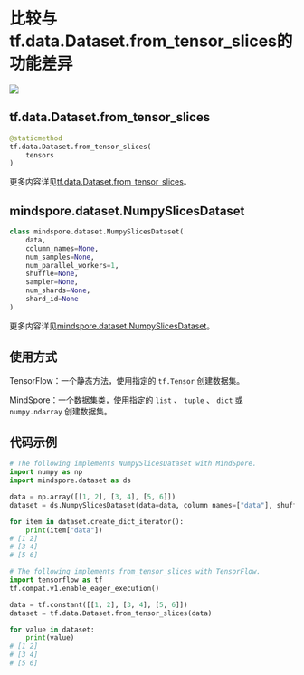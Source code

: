 # 比较与tf.data.Dataset.from_tensor_slices的功能差异

<a href="https://gitee.com/mindspore/docs/blob/r1.10/docs/mindspore/source_zh_cn/note/api_mapping/tensorflow_diff/from_tensor_slices.md" target="_blank"><img src="https://mindspore-website.obs.cn-north-4.myhuaweicloud.com/website-images/r1.9/resource/_static/logo_source.png"></a>

## tf.data.Dataset.from_tensor_slices

```python
@staticmethod
tf.data.Dataset.from_tensor_slices(
    tensors
)
```

更多内容详见[tf.data.Dataset.from_tensor_slices](https://www.tensorflow.org/versions/r1.15/api_docs/python/tf/data/Dataset#from_tensor_slices)。

## mindspore.dataset.NumpySlicesDataset

```python
class mindspore.dataset.NumpySlicesDataset(
    data,
    column_names=None,
    num_samples=None,
    num_parallel_workers=1,
    shuffle=None,
    sampler=None,
    num_shards=None,
    shard_id=None
)
```

更多内容详见[mindspore.dataset.NumpySlicesDataset](https://www.mindspore.cn/docs/zh-CN/r1.10/api_python/dataset/mindspore.dataset.NumpySlicesDataset.html#mindspore.dataset.NumpySlicesDataset)。

## 使用方式

TensorFlow：一个静态方法，使用指定的 `tf.Tensor` 创建数据集。

MindSpore：一个数据集类，使用指定的 `list` 、 `tuple` 、 `dict` 或 `numpy.ndarray` 创建数据集。

## 代码示例

```python
# The following implements NumpySlicesDataset with MindSpore.
import numpy as np
import mindspore.dataset as ds

data = np.array([[1, 2], [3, 4], [5, 6]])
dataset = ds.NumpySlicesDataset(data=data, column_names=["data"], shuffle=False)

for item in dataset.create_dict_iterator():
    print(item["data"])
# [1 2]
# [3 4]
# [5 6]

# The following implements from_tensor_slices with TensorFlow.
import tensorflow as tf
tf.compat.v1.enable_eager_execution()

data = tf.constant([[1, 2], [3, 4], [5, 6]])
dataset = tf.data.Dataset.from_tensor_slices(data)

for value in dataset:
    print(value)
# [1 2]
# [3 4]
# [5 6]
```
